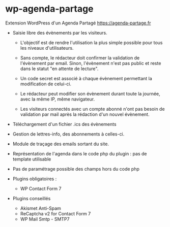# wp-agenda-partage
Extension WordPress d'un Agenda Partagé
https://agenda-partage.fr

- Saisie libre des évènements par les visiteurs.
	- L'objectif est de rendre l'utilisation la plus simple possible pour tous les niveaux d'utilisateurs.
	
	- Sans compte, le rédacteur doit confirmer la validation de l'évènement par email. Sinon, l'évènement n'est pas public et reste dans le statut "en attente de lecture".

	- Un code secret est associé à chaque évènement permettant la modification de celui-ci.

	- Le rédacteur peut modifier son évènement durant toute la journée, avec la même IP, même navigateur.
	
	- Les visiteurs connectés avec un compte abonné n'ont pas besoin de validation par mail après la rédaction d'un nouvel évènement.

- Téléchargement d'un fichier .ics des évènements

- Gestion de lettres-info, des abonnements à celles-ci.
	
- Module de traçage des emails sortant du site.


- Représentation de l'agenda dans le code php du plugin : pas de template utilisable
- Pas de paramétrage possible des champs hors du code php

- Plugins obligatoires :
	- WP Contact Form 7
	
- Plugins conseillés
	- Akismet Anti-Spam
	- ReCaptcha v2 for Contact Form 7
	- WP Mail Smtp - SMTP7